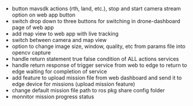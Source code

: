 - button mavsdk actions (rth, land, etc.), stop and start camera stream option on web app button
- switch drop down to three buttons for switching in drone-dashboard page of web app
- add map view to web app with live tracking
- switch between camera and map view
- option to change image size, window, quality, etc from params file into opencv capture
- handle return statement true false condition of ALL actions services
- handle return response of trigger service from web to edge to return to edge waiting for completion of service
- add feature to upload mission file from web dashboard and send it to edge device for missions (upload mission feature)
- change default mission file path to ros pkg share config folder
- monnitor mission progress status